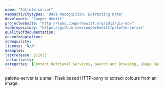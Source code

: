 ```yaml
---
name: "Pallete-server"
nemoactivitytypes: "Data Recognition, Extracting Data"
developers: "Cooper Hewitt"
projectwebsite: "http://labs.cooperhewitt.org/2013/giv-do/"
coderepository: "https://github.com/cooperhewitt/palette-server"
qualityofdocumentation: 
easeofadaptation: 
codequality: 
license: "N/A"
examples: 
lastrelease: 2/2013
lastactivity: 
categories: [Content Retrieval Services, Search and Browsing, Image Search]
---
```

palette-server is a small Flask based HTTP-pony to extract colours from an image.
